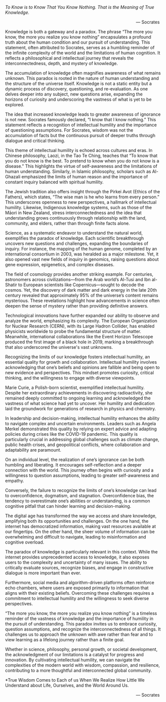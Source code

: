 

*To Know is to Know That You Know Nothing. That is the Meaning of True Knowledge.*
<p align="right">— Socrates </p>

Knowledge is both a gateway and a paradox. The phrase “The more you know, the more you realize you know nothing” encapsulates a profound truth about the human condition and our pursuit of understanding. This statement, often attributed to Socrates, serves as a humbling reminder of the infinite complexity of the world and the limitations of human cognition. It reflects a philosophical and intellectual journey that reveals the interconnectedness, depth, and mystery of knowledge.

The accumulation of knowledge often magnifies awareness of what remains unknown. This paradox is rooted in the nature of human understanding and the structure of the universe itself. Knowledge is not a static entity but a dynamic process of discovery, questioning, and re-evaluation. As one delves deeper into any subject, new questions arise, expanding the horizons of curiosity and underscoring the vastness of what is yet to be explored.

The idea that increased knowledge leads to greater awareness of ignorance is not new. Socrates famously declared, “I know that I know nothing.” This statement reflects a recognition of intellectual humility and the importance of questioning assumptions. For Socrates, wisdom was not the accumulation of facts but the continuous pursuit of deeper truths through dialogue and critical thinking.

This theme of intellectual humility is echoed across cultures and eras. In Chinese philosophy, Laozi, in the Tao Te Ching, teaches that “To know that you do not know is the best. To pretend to know when you do not know is a disease.” This highlights the virtue of self-awareness and the limitations of human understanding. Similarly, in Islamic philosophy, scholars such as Al-Ghazali emphasized the limits of human reason and the importance of constant inquiry balanced with spiritual humility.

The Jewish tradition also offers insight through the Pirkei Avot (Ethics of the Fathers), which states, “The wise man is he who learns from every person.” This underscores openness to new perspectives, a hallmark of intellectual humility. Likewise, Indigenous knowledge systems, such as those of the Māori in New Zealand, stress interconnectedness and the idea that understanding grows continuously through relationship with the land, community, and elders, rather than through finite facts alone.

Science, as a systematic endeavor to understand the natural world, exemplifies the paradox of knowledge. Each scientific breakthrough uncovers new questions and challenges, expanding the boundaries of inquiry. For instance, the mapping of the human genome, completed by an international consortium in 2003, was heralded as a major milestone. Yet, it also opened vast new fields of inquiry in genomics, raising questions about gene expression, epigenetics, and complex diseases.

The field of cosmology provides another striking example. For centuries, astronomers across civilizations—from the Arab world’s Al-Tusi and Ibn al-Shatir to European scientists like Copernicus—sought to decode the cosmos. Yet, the discovery of dark matter and dark energy in the late 20th century revealed that approximately 95% of the universe’s content remains mysterious. These revelations highlight how advancements in science often deepen the sense of mystery rather than providing definitive answers.

Technological innovations have further expanded our ability to observe and analyze the world, emphasizing its complexity. The European Organization for Nuclear Research (CERN), with its Large Hadron Collider, has enabled physicists worldwide to probe the fundamental structure of matter. Meanwhile, international collaborations like the Event Horizon Telescope produced the first image of a black hole in 2019, marking a breakthrough that also underscored the universe's vast unknowns.

Recognizing the limits of our knowledge fosters intellectual humility, an essential quality for growth and collaboration. Intellectual humility involves acknowledging that one’s beliefs and opinions are fallible and being open to new evidence and perspectives. This mindset promotes curiosity, critical thinking, and the willingness to engage with diverse viewpoints.

Marie Curie, a Polish-born scientist, exemplified intellectual humility. Despite her extraordinary achievements in discovering radioactivity, she remained deeply committed to ongoing learning and acknowledged the vastness of what science had yet to uncover. Her humility and dedication laid the groundwork for generations of research in physics and chemistry.

In leadership and decision-making, intellectual humility enhances the ability to navigate complex and uncertain environments. Leaders such as Angela Merkel demonstrated this quality by relying on expert advice and adapting policies during crises like the COVID-19 pandemic. This quality is particularly crucial in addressing global challenges such as climate change, public health crises, and geopolitical conflicts, where collaboration and adaptability are paramount.

On an individual level, the realization of one’s ignorance can be both humbling and liberating. It encourages self-reflection and a deeper connection with the world. This journey often begins with curiosity and a willingness to question assumptions, leading to greater self-awareness and empathy.

Conversely, the failure to recognize the limits of one’s knowledge can lead to overconfidence, dogmatism, and stagnation. Overconfidence bias, the tendency to overestimate one’s abilities or understanding, is a common cognitive pitfall that can hinder learning and decision-making.

The digital age has transformed the way we access and share knowledge, amplifying both its opportunities and challenges. On the one hand, the internet has democratized information, making vast resources available at our fingertips. On the other hand, the sheer volume of information can be overwhelming and difficult to navigate, leading to misinformation and cognitive overload.

The paradox of knowledge is particularly relevant in this context. While the internet provides unprecedented access to knowledge, it also exposes users to the complexity and uncertainty of many issues. The ability to critically evaluate sources, recognize biases, and engage in constructive dialogue is more important than ever.

Furthermore, social media and algorithm-driven platforms often reinforce echo chambers, where users are exposed primarily to information that aligns with their existing beliefs. Overcoming these challenges requires a commitment to intellectual humility and the willingness to seek diverse perspectives.

“The more you know, the more you realize you know nothing” is a timeless reminder of the vastness of knowledge and the importance of humility in the pursuit of understanding. This paradox invites us to embrace curiosity, question assumptions, and recognize the interconnectedness of all things. It challenges us to approach the unknown with awe rather than fear and to view learning as a lifelong journey rather than a finite goal.

Whether in science, philosophy, personal growth, or societal development, the acknowledgment of our limitations is a catalyst for progress and innovation. By cultivating intellectual humility, we can navigate the complexities of the modern world with wisdom, compassion, and resilience, contributing to a more thoughtful and interconnected global community.

*True Wisdom Comes to Each of us When We Realize How Little We Understand about Life, Ourselves, and the World Around Us.

<p align="right">— Socrates </p>